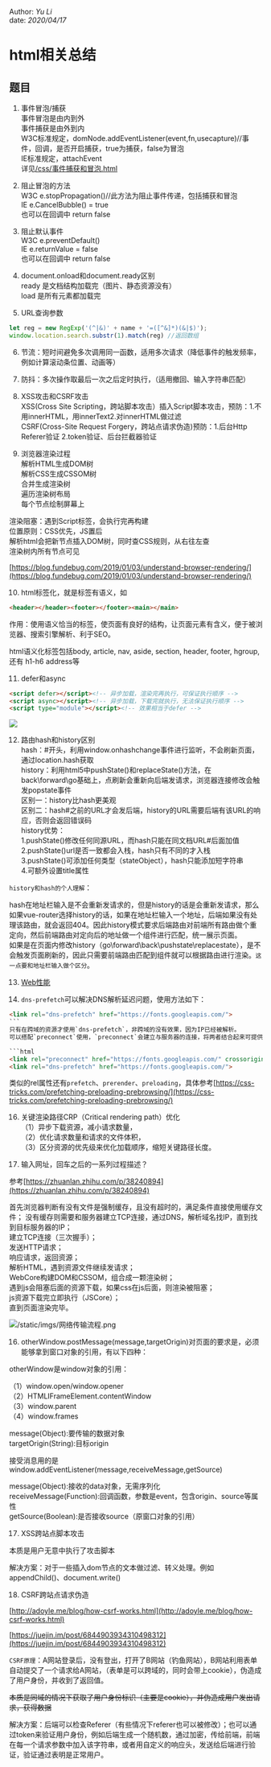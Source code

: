 Author: _Yu Li_    
date: _2020/04/17_    
    
# html相关总结    
    
## 题目    
    
1. 事件冒泡/捕获    
事件冒泡是由内到外    
事件捕获是由外到内    
W3C标准规定，domNode.addEventListener(event,fn,usecapture)//事件，回调，是否开启捕获，true为捕获，false为冒泡    
IE标准规定，attachEvent    
详见<a href="/css/事件捕获和冒泡.html" target="_blank">/css/事件捕获和冒泡.html</a>    
    
2. 阻止冒泡的方法    
W3C e.stopPropagation()//此方法为阻止事件传递，包括捕获和冒泡    
IE e.CancelBubble() = true    
也可以在回调中 return false    
    
3. 阻止默认事件    
W3C e.preventDefault()    
IE e.returnValue = false    
也可以在回调中 return false    
    
4. document.onload和document.ready区别    
ready 是文档结构加载完（图片、静态资源没有）    
load 是所有元素都加载完    
    
5. URL查询参数    
```javascript    
let reg = new RegExp('(^|&)' + name + '=([^&]*)(&|$)');  
window.location.search.substr(1).match(reg) //返回数组  
```  
6. 节流：短时间避免多次调用同一函数，适用多次请求（降低事件的触发频率，例如计算滚动条位置、动画等）  
  
7. 防抖：多次操作取最后一次之后定时执行，（适用撤回、输入字符串匹配） 
  
8. XSS攻击和CSRF攻击  
XSS(Cross Site Scripting，跨站脚本攻击）插入Script脚本攻击，预防：1.不用innerHTML，用innerText2.对innerHTML做过滤  
CSRF(Cross-Site Request Forgery，跨站点请求伪造)预防：1.后台Http Referer验证 2.token验证、后台拦截器验证  
  
9. 浏览器渲染过程  
解析HTML生成DOM树  
解析CSS生成CSSOM树  
合并生成渲染树  
遍历渲染树布局  
每个节点绘制屏幕上  
  
渲染阻塞：遇到Script标签，会执行完再构建  
位置原则：CSS优先，JS置后  
解析html会把新节点插入DOM树，同时查CSS规则，从右往左查  
渲染树内所有节点可见  

[https://blog.fundebug.com/2019/01/03/understand-browser-rendering/](https://blog.fundebug.com/2019/01/03/understand-browser-rendering/)
  
10. html标签化，就是标签有语义，如  
```html  
<header></header><footer></footer><main></main>  
```  

作用：使用语义恰当的标签，使页面有良好的结构，让页面元素有含义，便于被浏览器、搜索引擎解析、利于SEO。

html语义化标签包括body, article, nav, aside, section, header, footer, hgroup, 还有 h1-h6 address等
  
11. defer和async  
```html  
<script defer></script><!-- 异步加载，渲染完再执行，可保证执行顺序 -->  
<script async></script><!-- 异步加载，下载完就执行，无法保证执行顺序 -->  
<script type="module"></script><!-- 效果相当于defer -->  
```  
![](/static/imgs/defer_async.jpg)
  
12. 路由hash和history区别  
hash：#开头，利用window.onhashchange事件进行监听，不会刷新页面，通过location.hash获取  
history：利用html5中pushState()和replaceState()方法，在back\forward\go基础上，点刷新会重新向后端发请求，浏览器连接修改会触发popstate事件  
区别一：history比hash更美观  
区别二：hash#之前的URL才会发后端，history的URL需要后端有该URL的响应，否则会返回错误码  
history优势：  
1.pushState()修改任何同源URL，而hash只能在同文档URL#后面加值  
2.pushState()url是否一致都会入栈，hash只有不同的才入栈  
3.pushState()可添加任何类型（stateObject），hash只能添加短字符串  
4.可额外设置title属性  

`history和hash的个人理解`：

hash在地址栏输入是不会重新发请求的，但是history的话是会重新发请求，那么如果vue-router选择history的话，如果在地址栏输入一个地址，后端如果没有处理该路由，就会返回404。因此history模式要求后端路由对前端所有路由做个重定向，然后前端路由对定向后的地址做一个组件进行匹配，统一展示页面。  
如果是在页面内修改history（go\forward\back\pushstate\replacestate），是不会触发页面刷新的，因此只需要前端路由匹配到组件就可以根据路由进行渲染。`这一点要和地址栏输入做个区分`。

13. [Web性能](https://developer.mozilla.org/zh-CN/docs/Web/Performance)  

14. `dns-prefetch`可以解决DNS解析延迟问题，使用方法如下：

```html
<link rel="dns-prefetch" href="https://fonts.googleapis.com/">
```　　
只有在跨域的资源才使用`dns-prefetch`，非跨域的没有效果，因为IP已经被解析。　　
可以搭配`preconnect`使用，`preconnect`会建立与服务器的连接，将两者结合起来可提供机会，进一步减少跨源请求的感知延迟。

```html
<link rel="preconnect" href="https://fonts.googleapis.com/" crossorigin>
<link rel="dns-prefetch" href="https://fonts.googleapis.com/">
```  
类似的rel属性还有`prefetch`、`prerender`、`preloading`，具体参考[https://css-tricks.com/prefetching-preloading-prebrowsing/](https://css-tricks.com/prefetching-preloading-prebrowsing/)

16. 关键渲染路径CRP（Critical rendering path）优化  
（1）异步下载资源，减小请求数量，  
（2）优化请求数量和请求的文件体积，  
（3）区分资源的优先级来优化加载顺序，缩短关键路径长度。  

15. 输入网址，回车之后的一系列过程描述？

参考[https://zhuanlan.zhihu.com/p/38240894](https://zhuanlan.zhihu.com/p/38240894)

首先浏览器判断有没有文件是强制缓存，且没有超时的，满足条件直接使用缓存文件；
没有缓存则需要和服务器建立TCP连接，通过DNS，解析域名找IP，直到找到目标服务器的IP；  
建立TCP连接（三次握手）；  
发送HTTP请求；  
响应请求，返回资源；  
解析HTML，遇到资源文件继续发请求；  
WebCore构建DOM和CSSOM，组合成一颗渲染树；  
遇到js会阻塞后面的资源下载，如果css在js后面，则渲染被阻塞；  
js资源下载完立即执行（JSCore）；  
直到页面渲染完毕。  

![/static/imgs/网络传输流程.png](/static/imgs/网络传输流程.png)

16. otherWindow.postMessage(message,targetOrigin)对页面的要求是，必须能够拿到窗口对象的引用，有以下四种：

otherWindow是window对象的引用：

（1）window.open/window.opener  
（2）HTMLIFrameElement.contentWindow  
（3）window.parent  
（4）window.frames  

message(Object):要传输的数据对象  
targetOrigin(String):目标origin

接受消息用的是window.addEventListener(message,receiveMessage,getSource)

message(Object):接收的data对象，无需序列化  
receiveMessage(Function):回调函数，参数是event，包含origin、source等属性  
getSource(Boolean):是否接收source（原窗口对象的引用）

17. XSS跨站点脚本攻击

本质是用户无意中执行了攻击脚本

解决方案：对于一些插入dom节点的文本做过滤、转义处理。例如appendChild()、document.write()

18. CSRF跨站点请求伪造

[http://adoyle.me/blog/how-csrf-works.html](http://adoyle.me/blog/how-csrf-works.html)

[https://juejin.im/post/6844903934310498312](https://juejin.im/post/6844903934310498312)

`CSRF原理`：A网站登录后，没有登出，打开了B网站（钓鱼网站），B网站利用表单自动提交了一个请求给A网站，（表单是可以跨域的，同时会带上cookie），伪造成了用户身份，并收到了返回值。

~~本质是同域的情况下获取了用户身份标识（主要是cookie），并伪造成用户发出请求，获得数据~~

解决方案：后端可以检查Referer（有些情况下referer也可以被修改）；也可以通过token来验证用户身份，例如后端生成一个随机数，通过加密，传给前端，前端在每一个请求参数中加入该字符串，或者用自定义的响应头，发送给后端进行验证，验证通过表明是正常用户。